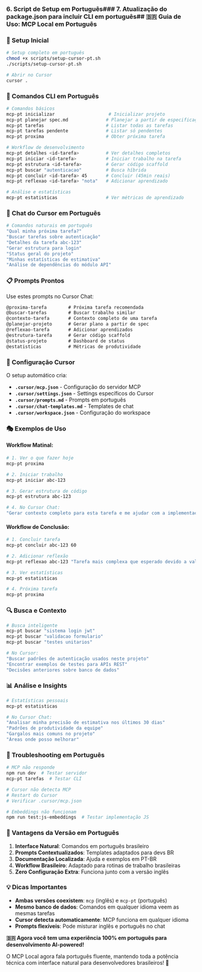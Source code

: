 ### **6. Script de Setup em Português**### **7. Atualização do package.json para incluir CLI em português**## 🇧🇷 **Guia de Uso: MCP Local em Português**

### **🚀 Setup Inicial**

```bash
# Setup completo em português
chmod +x scripts/setup-cursor-pt.sh
./scripts/setup-cursor-pt.sh

# Abrir no Cursor
cursor .
```

### **🎯 Comandos CLI em Português**

```bash
# Comandos básicos
mcp-pt inicializar                    # Inicializar projeto
mcp-pt planejar spec.md              # Planejar a partir de especificação
mcp-pt tarefas                       # Listar todas as tarefas
mcp-pt tarefas pendente              # Listar só pendentes
mcp-pt proxima                       # Obter próxima tarefa

# Workflow de desenvolvimento
mcp-pt detalhes <id-tarefa>          # Ver detalhes completos
mcp-pt iniciar <id-tarefa>           # Iniciar trabalho na tarefa
mcp-pt estrutura <id-tarefa>         # Gerar código scaffold
mcp-pt buscar "autenticacao"         # Busca híbrida
mcp-pt concluir <id-tarefa> 45       # Concluir (45min reais)
mcp-pt reflexao <id-tarefa> "nota"   # Adicionar aprendizado

# Análise e estatísticas
mcp-pt estatisticas                  # Ver métricas de aprendizado
```

### **💬 Chat do Cursor em Português**

```bash
# Comandos naturais em português
"Qual minha próxima tarefa?"
"Buscar tarefas sobre autenticação"
"Detalhes da tarefa abc-123"
"Gerar estrutura para login"
"Status geral do projeto"
"Minhas estatísticas de estimativa"
"Análise de dependências do módulo API"
```

### **📋 Prompts Prontos**

Use estes prompts no Cursor Chat:

```markdown
@proxima-tarefa        # Próxima tarefa recomendada
@buscar-tarefas        # Buscar trabalho similar
@contexto-tarefa       # Contexto completo de uma tarefa
@planejar-projeto      # Gerar plano a partir de spec
@reflexao-tarefa       # Adicionar aprendizados
@estrutura-tarefa      # Gerar código scaffold
@status-projeto        # Dashboard de status
@estatisticas          # Métricas de produtividade
```

### **🔧 Configuração Cursor**

O setup automático cria:

- **`.cursor/mcp.json`** - Configuração do servidor MCP
- **`.cursor/settings.json`** - Settings específicos do Cursor
- **`.cursor/prompts.md`** - Prompts em português
- **`.cursor/chat-templates.md`** - Templates de chat
- **`.cursor/workspace.json`** - Configuração do workspace

### **🎭 Exemplos de Uso**

#### **Workflow Matinal:**
```bash
# 1. Ver o que fazer hoje
mcp-pt proxima

# 2. Iniciar trabalho
mcp-pt iniciar abc-123

# 3. Gerar estrutura de código
mcp-pt estrutura abc-123

# 4. No Cursor Chat:
"Gerar contexto completo para esta tarefa e me ajudar com a implementação"
```

#### **Workflow de Conclusão:**
```bash
# 1. Concluir tarefa
mcp-pt concluir abc-123 60

# 2. Adicionar reflexão
mcp-pt reflexao abc-123 "Tarefa mais complexa que esperado devido a validações extras"

# 3. Ver estatísticas
mcp-pt estatisticas

# 4. Próxima tarefa
mcp-pt proxima
```

### **🔍 Busca e Contexto**

```bash
# Busca inteligente
mcp-pt buscar "sistema login jwt"
mcp-pt buscar "validacao formulario"
mcp-pt buscar "testes unitarios"

# No Cursor:
"Buscar padrões de autenticação usados neste projeto"
"Encontrar exemplos de testes para APIs REST"
"Decisões anteriores sobre banco de dados"
```

### **📊 Análise e Insights**

```bash
# Estatísticas pessoais
mcp-pt estatisticas

# No Cursor Chat:
"Analisar minha precisão de estimativa nos últimos 30 dias"
"Padrões de produtividade da equipe"
"Gargalos mais comuns no projeto"
"Áreas onde posso melhorar"
```

### **🚨 Troubleshooting em Português**

```bash
# MCP não responde
npm run dev  # Testar servidor
mcp-pt tarefas  # Testar CLI

# Cursor não detecta MCP
# Restart do Cursor
# Verificar .cursor/mcp.json

# Embeddings não funcionam
npm run test:js-embeddings  # Testar implementação JS
```

### **🎉 Vantagens da Versão em Português**

1. **Interface Natural**: Comandos em português brasileiro
2. **Prompts Contextualizados**: Templates adaptados para devs BR
3. **Documentação Localizada**: Ajuda e exemplos em PT-BR
4. **Workflow Brasileiro**: Adaptado para rotinas de trabalho brasileiras
5. **Zero Configuração Extra**: Funciona junto com a versão inglês

### **💡 Dicas Importantes**

- **Ambas versões coexistem**: `mcp` (inglês) e `mcp-pt` (português)
- **Mesmo banco de dados**: Comandos em qualquer idioma veem as mesmas tarefas
- **Cursor detecta automaticamente**: MCP funciona em qualquer idioma
- **Prompts flexíveis**: Pode misturar inglês e português no chat

**🇧🇷 Agora você tem uma experiência 100% em português para desenvolvimento AI-powered!**

O MCP Local agora fala português fluente, mantendo toda a potência técnica com interface natural para desenvolvedores brasileiros! 🚀